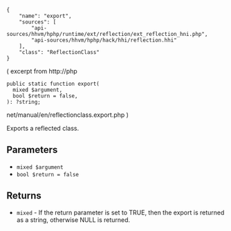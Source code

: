 ``` yamlmeta
{
    "name": "export",
    "sources": [
        "api-sources/hhvm/hphp/runtime/ext/reflection/ext_reflection_hni.php",
        "api-sources/hhvm/hphp/hack/hhi/reflection.hhi"
    ],
    "class": "ReflectionClass"
}
```




( excerpt from http://php




``` Hack
public static function export(
  mixed $argument,
  bool $return = false,
): ?string;
```




net/manual/en/reflectionclass.export.php )




Exports a reflected class.




## Parameters




+ ` mixed $argument `
+ ` bool $return = false `




## Returns




* ` mixed ` - If the return parameter is set to TRUE, then the
  export is returned as a string, otherwise NULL is
  returned.
<!-- HHAPIDOC -->
